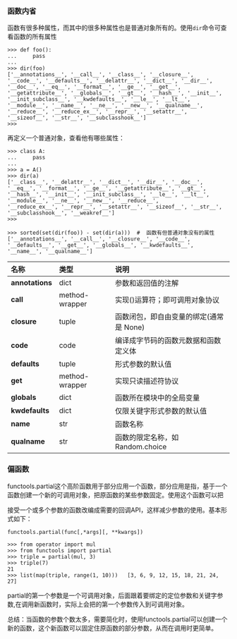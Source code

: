 ### 函数内省

函数有很多种属性，而其中的很多种属性也是普通对象所有的。使用```dir```命令可查看函数的所有属性

```
>>> def foo():
...     pass
... 
>>> dir(foo)
['__annotations__', '__call__', '__class__', '__closure__', '__code__', '__defaults__', '__delattr__', '__dict__', '__dir__',
'__doc__', '__eq__', '__format__', '__ge__', '__get__', '__getattribute__', '__globals__', '__gt__', '__hash__', '__init__',
'__init_subclass__', '__kwdefaults__', '__le__', '__lt__', '__module__', '__name__', '__ne__', '__new__', '__qualname__',
'__reduce__', '__reduce_ex__', '__repr__', '__setattr__', '__sizeof__', '__str__', '__subclasshook__']
>>> 

```

再定义一个普通对象，查看他有哪些属性：

```
>>> class A:
...     pass
... 
>>> a = A()
>>> dir(a)
['__class__', '__delattr__', '__dict__', '__dir__', '__doc__', '__eq__', '__format__', '__ge__', '__getattribute__', '__gt__',
'__hash__', '__init__', '__init_subclass__', '__le__', '__lt__', '__module__', '__ne__', '__new__', '__reduce__',
'__reduce_ex__', '__repr__', '__setattr__', '__sizeof__', '__str__', '__subclasshook__', '__weakref__']
>>> 
```

```
>>> sorted(set(dir(foo)) - set(dir(a)))  #  函数有但普通对象没有的属性
['__annotations__', '__call__', '__closure__', '__code__', '__defaults__', '__get__', '__globals__', '__kwdefaults__', 
'__name__', '__qualname__']
```

  |名称|	类型|	说明|
  |:-------|:-------|:-------|
  |__annotations__ | dict | 参数和返回值的注解 |
  |__call__ | method-wrapper | 实现()运算符；即可调用对象协议 |
  |__closure__ | tuple | 函数闭包，即自由变量的绑定(通常是 None) |
  | __code__ | code | 编译成字节码的函数元数据和函数定义体 |
  |__defaults__	| tuple | 形式参数的默认值 | 
  |__get__ | method-wrapper | 实现只读描述符协议 | 
  |__globals__ | dict | 函数所在模块中的全局变量 |
  |__kwdefaults__ | dict|仅限关键字形式参数的默认值|
  |__name__|str	|函数名称 | 
  |__qualname__	 | str|函数的限定名称，如 Random.choice|


### 偏函数

functools.partial这个高阶函数用于部分应用一个函数，部分应用是指，基于一个函数创建一个新的可调用对象，把原函数的某些参数固定。使用这个函数可以把

接受一个或多个参数的函数改编成需要的回调API，这样减少参数的使用。基本形式如下：

```functools.partial(func[,*args][, **kwargs])```

```
>>> from operator import mul
>>> from functools import partial
>>> triple = partial(mul, 3)  
>>> triple(7)  
21
>>> list(map(triple, range(1, 10)))   [3, 6, 9, 12, 15, 18, 21, 24, 27]
```
partial的第一个参数是一个可调用对象，后面跟着要绑定的定位参数和关键字参数,在调用新函数时，实际上会把的第一个参数传入到可调用对象。

总结：当函数的参数个数太多，需要简化时，使用functools.partial可以创建一个新的函数，这个新函数可以固定住原函数的部分参数，从而在调用时更简单。
